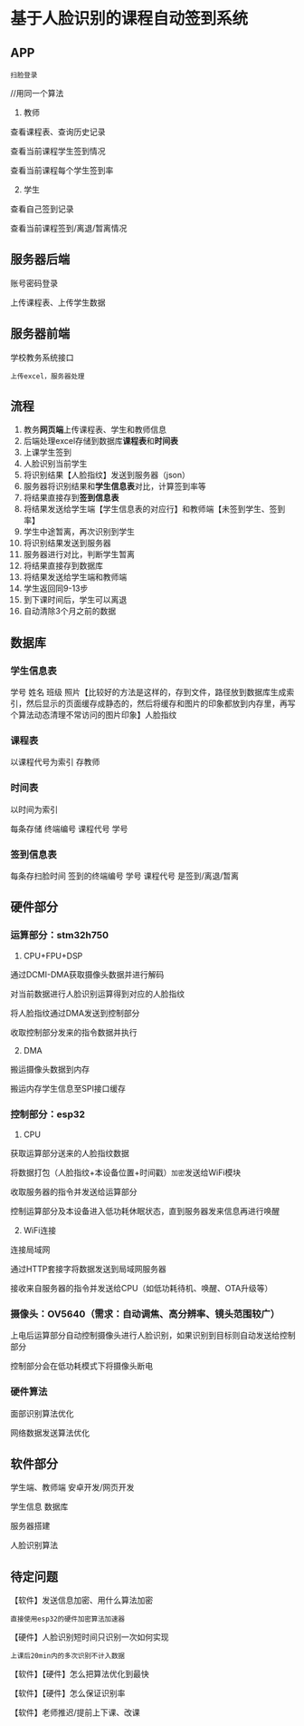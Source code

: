 # 基于人脸识别的课程自动签到系统

## APP

`扫脸登录`

//用同一个算法

1. 教师

查看课程表、查询历史记录

查看当前课程学生签到情况

查看当前课程每个学生签到率

2. 学生

查看自己签到记录

查看当前课程签到/离退/暂离情况

## 服务器后端

账号密码登录

上传课程表、上传学生数据

## 服务器前端

学校教务系统接口

`上传excel，服务器处理`

## 流程 

1. 教务**网页端**上传课程表、学生和教师信息
2. 后端处理excel存储到数据库**课程表**和**时间表**
3. 上课学生签到
4. 人脸识别当前学生
5. 将识别结果【人脸指纹】发送到服务器（json）
6. 服务器将识别结果和**学生信息表**对比，计算签到率等
7. 将结果直接存到**签到信息表**
8. 将结果发送给学生端【学生信息表的对应行】和教师端【未签到学生、签到率】
9. 学生中途暂离，再次识别到学生
10. 将识别结果发送到服务器
11. 服务器进行对比，判断学生暂离
12. 将结果直接存到数据库
13. 将结果发送给学生端和教师端
14. 学生返回同9-13步
15. 到下课时间后，学生可以离退
16. 自动清除3个月之前的数据

## 数据库

### 学生信息表

学号 姓名 班级 照片【比较好的方法是这样的，存到文件，路径放到数据库生成索引，然后显示的页面缓存成静态的，然后将缓存和图片的印象都放到内存里，再写个算法动态清理不常访问的图片印象】人脸指纹

### 课程表

以课程代号为索引 存教师

### 时间表

以时间为索引

每条存储 终端编号 课程代号 学号

### 签到信息表

每条存扫脸时间 签到的终端编号 学号 课程代号 是签到/离退/暂离

## 硬件部分

### 运算部分：stm32h750

1. CPU+FPU+DSP

通过DCMI-DMA获取摄像头数据并进行解码

对当前数据进行人脸识别运算得到对应的人脸指纹

将人脸指纹通过DMA发送到控制部分

收取控制部分发来的指令数据并执行

2. DMA

搬运摄像头数据到内存

搬运内存学生信息至SPI接口缓存

### 控制部分：esp32

1. CPU

获取运算部分送来的人脸指纹数据

将数据打包（人脸指纹+本设备位置+时间戳）`加密`发送给WiFi模块

收取服务器的指令并发送给运算部分

控制运算部分及本设备进入低功耗休眠状态，直到服务器发来信息再进行唤醒

2. WiFi连接

连接局域网

通过HTTP套接字将数据发送到局域网服务器

接收来自服务器的指令并发送给CPU（如低功耗待机、唤醒、OTA升级等）

### 摄像头：OV5640（需求：自动调焦、高分辨率、镜头范围较广）

上电后运算部分自动控制摄像头进行人脸识别，如果识别到目标则自动发送给控制部分

控制部分会在低功耗模式下将摄像头断电

### 硬件算法

面部识别算法优化

网络数据发送算法优化

## 软件部分

学生端、教师端 安卓开发/网页开发

学生信息 数据库

服务器搭建

人脸识别算法

## 待定问题

【软件】发送信息加密、用什么算法加密

`直接使用esp32的硬件加密算法加速器`

【硬件】人脸识别短时间只识别一次如何实现

`上课后20min内的多次识别不计入数据`

【软件】【硬件】怎么把算法优化到最快

【软件】【硬件】怎么保证识别率

【软件】老师推迟/提前上下课、改课
